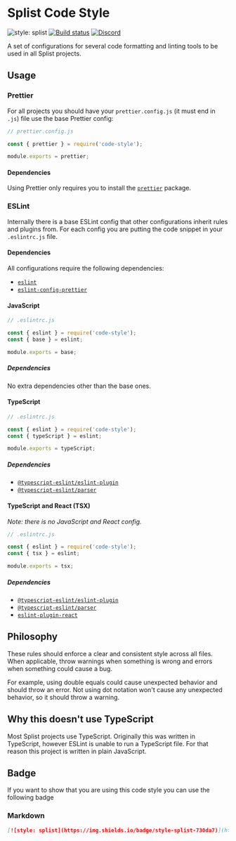 # Splist Code Style

![style: splist](https://img.shields.io/badge/style-splist-730da7)
[![Build status](https://github.com/splist/code-style/workflows/Node.js%20CI/badge.svg)](https://github.com/splist/code-style/actions?workflow=Node.js+CI)
[![Discord](https://img.shields.io/discord/615016062412390410?color=7289da&logo=discord&logoColor=fff)](https://discord.gg/qWn8Mvh)

A set of configurations for several code formatting and linting tools to be used in all Splist projects.

## Usage

### Prettier

For all projects you should have your `prettier.config.js` (it must end in `.js`) file use the base Prettier config:

```javascript
// prettier.config.js

const { prettier } = require('code-style');

module.exports = prettier;
```

#### Dependencies

Using Prettier only requires you to install the [`prettier`](https://www.npmjs.com/package/prettier) package.

### ESLint

Internally there is a base ESLint config that other configurations inherit rules and plugins from.
For each config you are putting the code snippet in your `.eslintrc.js` file.

#### Dependencies

All configurations require the following dependencies:

-   [`eslint`](https://www.npmjs.com/package/eslint)
-   [`eslint-config-prettier`](https://www.npmjs.com/package/eslint-config-prettier)

#### JavaScript

```javascript
// .eslintrc.js

const { eslint } = require('code-style');
const { base } = eslint;

module.exports = base;
```

##### Dependencies

No extra dependencies other than the base ones.

#### TypeScript

```javascript
// .eslintrc.js

const { eslint } = require('code-style');
const { typeScript } = eslint;

module.exports = typeScript;
```

##### Dependencies

-   [`@typescript-eslint/eslint-plugin`](https://www.npmjs.com/package/@typescript-eslint/eslint-plugin)
-   [`@typescript-eslint/parser`](https://www.npmjs.com/package/@typescript-eslint/parser)

#### TypeScript and React (TSX)

_Note: there is no JavaScript and React config._

```javascript
// .eslintrc.js

const { eslint } = require('code-style');
const { tsx } = eslint;

module.exports = tsx;
```

##### Dependencies

-   [`@typescript-eslint/eslint-plugin`](https://www.npmjs.com/package/@typescript-eslint/eslint-plugin)
-   [`@typescript-eslint/parser`](https://www.npmjs.com/package/@typescript-eslint/parser)
-   [`eslint-plugin-react`](https://www.npmjs.com/package/eslint-plugin-react)

## Philosophy

These rules should enforce a clear and consistent style across all files.
When applicable, throw warnings when something is wrong and errors when something could cause a bug.

For example, using double equals could cause unexpected behavior and should throw an error.
Not using dot notation won't cause any unexpected behavior, so it should throw a warning.

## Why this doesn't use TypeScript

Most Splist projects use TypeScript.
Originally this was written in TypeScript, however ESLint is unable to run a TypeScript file.
For that reason this project is written in plain JavaScript.

## Badge

If you want to show that you are using this code style you can use the following badge

### Markdown

```markdown
[![style: splist](https://img.shields.io/badge/style-splist-730da7)](https://github.com/Splist/code-style)
```
